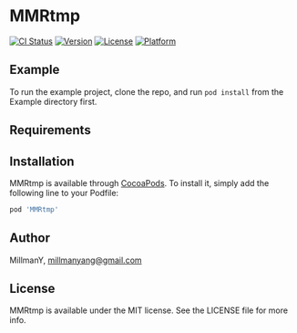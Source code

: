 # MMRtmp

[![CI Status](https://img.shields.io/travis/MillmanY/MMRtmp.svg?style=flat)](https://travis-ci.org/MillmanY/MMRtmp)
[![Version](https://img.shields.io/cocoapods/v/MMRtmp.svg?style=flat)](https://cocoapods.org/pods/MMRtmp)
[![License](https://img.shields.io/cocoapods/l/MMRtmp.svg?style=flat)](https://cocoapods.org/pods/MMRtmp)
[![Platform](https://img.shields.io/cocoapods/p/MMRtmp.svg?style=flat)](https://cocoapods.org/pods/MMRtmp)

## Example

To run the example project, clone the repo, and run `pod install` from the Example directory first.

## Requirements

## Installation

MMRtmp is available through [CocoaPods](https://cocoapods.org). To install
it, simply add the following line to your Podfile:

```ruby
pod 'MMRtmp'
```

## Author

MillmanY, millmanyang@gmail.com

## License

MMRtmp is available under the MIT license. See the LICENSE file for more info.
